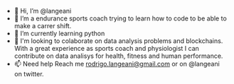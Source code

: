 - 👋 Hi, I’m @langeani
- 👀 I’m a endurance sports coach trying to learn how to code to be able to make a carrer shift.
- 🌱 I’m currently learning python
- 💞️ I'm looking to colaborate on data analysis problems and blockchains. With a great experience as sports coach and physiologist I can contribute on data analisys for health, fitness and human performance.
- 📫 Need help Reach me rodrigo.langeani@gmail.com or on @langeani on twitter.


<!---
langeani/langeani is a ✨ special ✨ repository because its `README.md` (this file) appears on your GitHub profile.
You can click the Preview link to take a look at your changes.
--->

